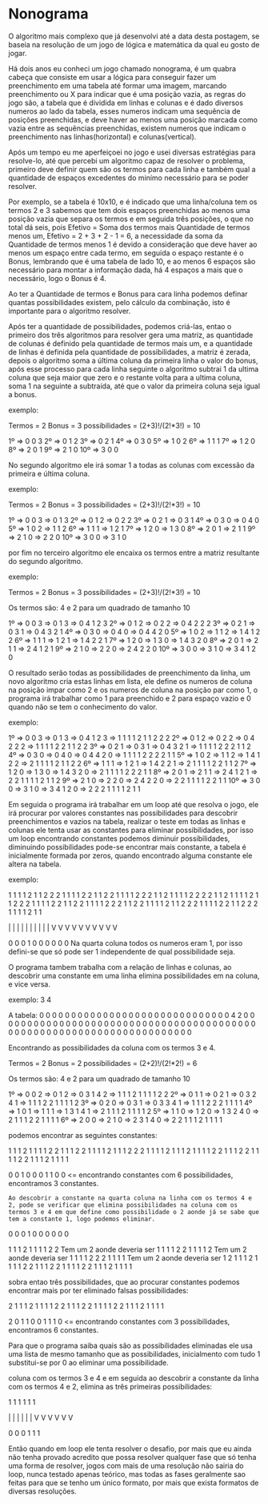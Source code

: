 # Nonograma
O algoritmo mais complexo que já desenvolvi até a data desta postagem, se baseia na resolução de um jogo de lógica e matemática da qual eu gosto de jogar.

Há dois anos eu conheci um jogo chamado nonograma, é um quabra cabeça que consiste em usar a lógica para conseguir fazer um preenchimento em uma tabela até formar uma imagem, marcando preenchimento ou X para indicar que é uma posição vazia, as regras do jogo são, a tabela que é dividida em linhas e colunas e é dado diversos numeros ao lado da tabela, esses numeros indicam uma sequência de posições preenchidas, e deve haver ao menos uma posição marcada como vazia entre as sequências preenchidas, existem numeros que indicam o preenchimento nas linhas(horizontal) e colunas(vertical).

Após um tempo eu me aperfeiçoei no jogo e usei diversas estratégias para resolve-lo, até que percebi um algoritmo capaz de resolver o problema, primeiro deve definir quem são os termos para cada linha e também qual a quantidade de espaços excedentes do minímo necessário para se poder resolver.

Por exemplo, se a tabela é 10x10, e é indicado que uma linha/coluna tem os termos 2 e 3 sabemos que tem dois espaços preenchidas ao menos uma posição vazia que separa os termos e em seguida três posições, o que no total dá seis, pois Efetivo = Soma dos termos mais Quantidade de termos menos um, Efetivo = 2 + 3 + 2 - 1 = 6, a necessidade da soma da Quantidade de termos menos 1 é devido a consideração que deve haver ao menos um espaço entre cada termo, em seguida o espaço restante é o Bonus, lembrando que é uma tabela de lado 10, e ao menos 6 espaços são necessário para montar a informação dada, há 4 espaços a mais que o necessário, logo o Bonus é 4.

Ao ter a Quantidade de termos e Bonus para cara linha podemos definar quantas possibilidades existem, pelo cálculo da combinação, isto é importante para o algoritmo resolver.

Após ter a quantidade de possibilidades, podemos criá-las, entao o primeiro dos três algoritmos para resolver gera uma matriz, as quantidade de colunas é definido pela quantidade de termos mais um, e a quantidade de linhas é definida pela quantidade de possibilidades, a matriz é zerada, depois o algoritmo soma a última coluna da primeira linha o valor do bonus, após esse processo para cada linha seguinte o algoritmo subtrai 1 da ultima coluna que seja maior que zero e o restante volta para a ultima coluna, soma 1 na seguinte a subtraída, até que o valor da primeira coluna seja igual a bonus.

exemplo:

Termos = 2
Bonus = 3
possibilidades = (2+3)!/(2!*3!) = 10

 1º => 0 0 3
 2º => 0 1 2
 3º => 0 2 1
 4º => 0 3 0
 5º => 1 0 2
 6º => 1 1 1
 7º => 1 2 0
 8º => 2 0 1
 9º => 2 1 0
10º => 3 0 0

No segundo algoritmo ele irá somar 1 a todas as colunas com excessão da primeira e última coluna.

exemplo:

Termos = 2
Bonus = 3
possibilidades = (2+3)!/(2!*3!) = 10

 1º => 0 0 3 => 0 1 3
 2º => 0 1 2 => 0 2 2
 3º => 0 2 1 => 0 3 1
 4º => 0 3 0 => 0 4 0
 5º => 1 0 2 => 1 1 2
 6º => 1 1 1 => 1 2 1
 7º => 1 2 0 => 1 3 0
 8º => 2 0 1 => 2 1 1
 9º => 2 1 0 => 2 2 0
10º => 3 0 0 => 3 1 0

por fim no terceiro algoritmo ele encaixa os termos entre a matriz resultante do segundo algoritmo.

exemplo:

Termos = 2
Bonus = 3
possibilidades = (2+3)!/(2!*3!) = 10

Os termos são: 4 e 2 para um quadrado de tamanho 10

 1º => 0 0 3 => 0 1 3 => 0 4 1 2 3
 2º => 0 1 2 => 0 2 2 => 0 4 2 2 2
 3º => 0 2 1 => 0 3 1 => 0 4 3 2 1
 4º => 0 3 0 => 0 4 0 => 0 4 4 2 0
 5º => 1 0 2 => 1 1 2 => 1 4 1 2 2
 6º => 1 1 1 => 1 2 1 => 1 4 2 2 1
 7º => 1 2 0 => 1 3 0 => 1 4 3 2 0
 8º => 2 0 1 => 2 1 1 => 2 4 1 2 1
 9º => 2 1 0 => 2 2 0 => 2 4 2 2 0
10º => 3 0 0 => 3 1 0 => 3 4 1 2 0

O resultado serão todas as possibilidades de preenchimento da linha, um novo algoritmo cria estas linhas em lista, ele define os numeros de coluna na posição impar como 2 e os numeros de coluna na posição par como 1, o programa irá trabalhar como 1 para preenchido e 2 para espaço vazio e 0 quando não se tem o conhecimento do valor.

exemplo:

 1º => 0 0 3 => 0 1 3 => 0 4 1 2 3 => 1 1 1 1 2 1 1 2 2 2
 2º => 0 1 2 => 0 2 2 => 0 4 2 2 2 => 1 1 1 1 2 2 1 1 2 2
 3º => 0 2 1 => 0 3 1 => 0 4 3 2 1 => 1 1 1 1 2 2 2 1 1 2
 4º => 0 3 0 => 0 4 0 => 0 4 4 2 0 => 1 1 1 1 2 2 2 2 1 1
 5º => 1 0 2 => 1 1 2 => 1 4 1 2 2 => 2 1 1 1 1 2 1 1 2 2
 6º => 1 1 1 => 1 2 1 => 1 4 2 2 1 => 2 1 1 1 1 2 2 1 1 2
 7º => 1 2 0 => 1 3 0 => 1 4 3 2 0 => 2 1 1 1 1 2 2 2 1 1
 8º => 2 0 1 => 2 1 1 => 2 4 1 2 1 => 2 2 1 1 1 1 2 1 1 2
 9º => 2 1 0 => 2 2 0 => 2 4 2 2 0 => 2 2 1 1 1 1 2 2 1 1
10º => 3 0 0 => 3 1 0 => 3 4 1 2 0 => 2 2 2 1 1 1 1 2 1 1

Em seguida o programa irá trabalhar em um loop até que resolva o jogo, ele irá procurar por valores constantes nas possibilidades para descobrir preenchimentos e vazios na tabela, realizar o teste em todas as linhas e colunas ele tenta usar as constantes para eliminar possibilidades, por isso um loop encontrando constantes podemos diminuir possibilidades, diminuindo possibilidades pode-se encontrar mais constante, a tabela é inicialmente formada por zeros, quando encontrado alguma constante ele altera na tabela.


exemplo:

1 1 1 1 2 1 1 2 2 2
1 1 1 1 2 2 1 1 2 2
1 1 1 1 2 2 2 1 1 2
1 1 1 1 2 2 2 2 1 1
2 1 1 1 1 2 1 1 2 2
2 1 1 1 1 2 2 1 1 2
2 1 1 1 1 2 2 2 1 1
2 2 1 1 1 1 2 1 1 2
2 2 1 1 1 1 2 2 1 1
2 2 2 1 1 1 1 2 1 1

| | | | | | | | | |
V V V V V V V V V V

0 0 0 1 0 0 0 0 0 0 Na quarta coluna todos os numeros eram 1, por isso defini-se que só pode ser 1 independente de qual possibilidade seja.

O programa tambem trabalha com a relação de linhas e colunas, ao descobrir uma constante em uma linha elimina possibilidades em na coluna, e vice versa.

exemplo:
                3
                4

A tabela: 0 0 0 0 0 0 0 0 0 0
          0 0 0 0 0 0 0 0 0 0
          0 0 0 0 0 0 0 0 0 0
    4 2   0 0 0 0 0 0 0 0 0 0
          0 0 0 0 0 0 0 0 0 0
          0 0 0 0 0 0 0 0 0 0
          0 0 0 0 0 0 0 0 0 0
          0 0 0 0 0 0 0 0 0 0
          0 0 0 0 0 0 0 0 0 0
          0 0 0 0 0 0 0 0 0 0

Encontrando as possibilidades da coluna com os termos 3 e 4.

Termos = 2
Bonus = 2
possibilidades = (2+2)!/(2!*2!) = 6

Os termos são: 4 e 2 para um quadrado de tamanho 10

 1º => 0 0 2 => 0 1 2 => 0 3 1 4 2 => 1 1 1 2 1 1 1 1 2 2
 2º => 0 1 1 => 0 2 1 => 0 3 2 4 1 => 1 1 1 2 2 1 1 1 1 2
 3º => 0 2 0 => 0 3 1 => 0 3 3 4 1 => 1 1 1 2 2 2 1 1 1 1
 4º => 1 0 1 => 1 1 1 => 1 3 1 4 1 => 2 1 1 1 2 1 1 1 1 2
 5º => 1 1 0 => 1 2 0 => 1 3 2 4 0 => 2 1 1 1 2 2 1 1 1 1
 6º => 2 0 0 => 2 1 0 => 2 3 1 4 0 => 2 2 1 1 1 2 1 1 1 1

podemos encontrar as seguintes constantes:

1 1 1 2 1 1 1 1 2 2
1 1 1 2 2 1 1 1 1 2
1 1 1 2 2 2 1 1 1 1
2 1 1 1 2 1 1 1 1 2
2 1 1 1 2 2 1 1 1 1
2 2 1 1 1 2 1 1 1 1

0 0 1 0 0 0 1 1 0 0 <= encontrando constantes com 6 possibilidades, encontramos 3 constantes.

	Ao descobrir a constante na quarta coluna na linha com os termos 4 e 2, pode se verificar que elimina possibilidades na coluna com os termos 3 e 4 em que define como possibilidade o 2 aonde já se sabe que tem a constante 1, logo podemos eliminar.

0 0 0 1 0 0 0 0 0 0

1 1 1 2 1 1 1 1 2 2 Tem um 2 aonde deveria ser 1
1 1 1 2 2 1 1 1 1 2 Tem um 2 aonde deveria ser 1
1 1 1 2 2 2 1 1 1 1 Tem um 2 aonde deveria ser 1
2 1 1 1 2 1 1 1 1 2
2 1 1 1 2 2 1 1 1 1
2 2 1 1 1 2 1 1 1 1

sobra entao três possibilidades, que ao procurar constantes podemos encontrar mais por ter eliminado falsas possibilidades:

2 1 1 1 2 1 1 1 1 2
2 1 1 1 2 2 1 1 1 1
2 2 1 1 1 2 1 1 1 1

2 0 1 1 0 0 1 1 1 0 <= encontrando constantes com 3 possibilidades, encontramos 6 constantes.

Para que o programa saiba quais são as possibilidades eliminadas ele usa uma lista de mesmo tamanho que as possibilidades, inicialmento com tudo 1 substitui-se por 0 ao eliminar uma possibilidade.

coluna com os termos 3 e 4 e em seguida ao descobrir a constante da linha com os termos 4 e 2, elimina as três primeiras possibilidades:

1 1 1 1 1 1

| | | | | |
V V V V V V

0 0 0 1 1 1

Então quando em loop ele tenta resolver o desafio, por mais que eu ainda não tenha provado acredito que possa resolver qualquer fase que só tenha uma forma de resolver, jogos com mais de uma resolução não sairia do loop, nunca testado apenas teórico, mas todas as fases geralmente sao feitas para que se tenho um único formato, por mais que exista formatos de diversas resoluções.
